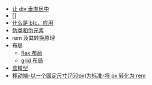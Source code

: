 - [让 div 垂直居中](css/让div垂直居中.md)
- []
- [什么是 bfc，应用](css/bfc.md)
- [伪类和伪元素](css/伪类和伪元素.md)
- rem 及其转换原理
- 布局
  - [flex 布局](css/flex.md)
  - [grid 布局](https://www.ruanyifeng.com/blog/2019/03/grid-layout-tutorial.html)
- [盒模型](https://github.com/lanweipeng/fullAnswer/issues/7)
- [移动端-以一个固定尺寸(750px)为标准-将 px 转化为 rem](https://m.naoffer.com/exam/758/4737)

